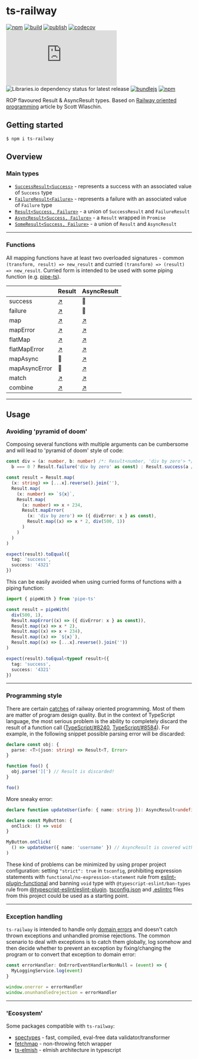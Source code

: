 # ts-railway

[![npm](https://img.shields.io/npm/v/ts-railway)](https://npm.im/ts-railway)
[![build](https://github.com/iyegoroff/ts-railway/workflows/build/badge.svg)](https://github.com/iyegoroff/ts-railway/actions/workflows/build.yml)
[![publish](https://github.com/iyegoroff/ts-railway/workflows/publish/badge.svg)](https://github.com/iyegoroff/ts-railway/actions/workflows/publish.yml)
[![codecov](https://codecov.io/gh/iyegoroff/ts-railway/branch/main/graph/badge.svg?t=1520230083925)](https://codecov.io/gh/iyegoroff/ts-railway)
[![Type Coverage](https://img.shields.io/badge/dynamic/json.svg?label=type-coverage&prefix=%E2%89%A5&suffix=%&query=$.typeCoverage.atLeast&uri=https%3A%2F%2Fraw.githubusercontent.com%2Fiyegoroff%2Fts-railway%2Fmain%2Fpackage.json)](https://github.com/plantain-00/type-coverage)
![Libraries.io dependency status for latest release](https://img.shields.io/librariesio/release/npm/ts-railway)
[![bundlejs](https://deno.bundlejs.com/?q=ts-railway@6.1.1,ts-railway@6.1.1&treeshake=[*],[{+default+}]&badge=)](https://bundlejs.com/?q=ts-railway)
[![npm](https://img.shields.io/npm/l/ts-railway.svg?t=1495378566925)](https://www.npmjs.com/package/ts-railway)

ROP flavoured Result & AsyncResult types. Based on [Railway oriented programming](https://fsharpforfunandprofit.com/posts/recipe-part2/) article by Scott Wlaschin.

## Getting started

`$ npm i ts-railway`

## Overview

### Main types

- [`SuccessResult<Success>`](./src/types.ts#L1) - represents a success with an associated value of `Success` type
- [`FailureResult<Failure>`](./src/types.ts#L6) - represents a failure with an associated value of `Failure` type
- [`Result<Success, Failure>`](./src/types.ts#L12) - a union of `SuccessResult` and `FailureResult`
- [`AsyncResult<Success, Failure>`](./src/types.ts#L20) - a `Result` wrapped in `Promise`
- [`SomeResult<Success, Failure>`](./src/types.ts#L22) - a union of `Result` and `AsyncResult`

---

### Functions

All mapping functions have at least two overloaded signatures - common `(transform, result) => new_result` and curried `(transform) => (result) => new_result`. Curried form is intended to be used with some piping function (e.g. [pipe-ts](https://npm.im/pipe-ts)).

|               | Result                                   | AsyncResult                                          |
| ------------- | ---------------------------------------- | ---------------------------------------------------- |
| success       | [↗️](./mds/result.md#resultsuccess)      | 🚫                                                   |
| failure       | [↗️](./mds/result.md#resultfailure)      | 🚫                                                   |
| map           | [↗️](./mds/result.md#resultmap)          | [↗️](./mds/async-result.md#asyncresultmap)           |
| mapError      | [↗️](./mds/result.md#resultmaperror)     | [↗️](./mds/async-result.md#asyncresultmaperror)      |
| flatMap       | [↗️](./mds/result.md#resultflatmap)      | [↗️](./mds/async-result.md#asyncresultflatmap)       |
| flatMapError  | [↗️](./mds/result.md#resultflatmaperror) | [↗️](./mds/async-result.md#asyncresultflatmaperror)  |
| mapAsync      | 🚫                                       | [↗️](./mds/async-result.md#asyncresultmapasync)      |
| mapAsyncError | 🚫                                       | [↗️](./mds/async-result.md#asyncresultmapasyncerror) |
| match         | [↗️](./mds/result.md#resultmatch)        | [↗️](./mds/async-result.md#asyncresultmatch)         |
| combine       | [↗️](./mds/result.md#resultcombine)      | [↗️](./mds/async-result.md#asyncresultcombine)       |

---

## Usage

### Avoiding 'pyramid of doom'

Composing several functions with multiple arguments can be cumbersome and will lead to 'pyramid of doom' style of code:

```typescript
const div = (a: number, b: number) /*: Result<number, 'div by zero'> */ =>
  b === 0 ? Result.failure('div by zero' as const) : Result.success(a / b)

const result = Result.map(
  (x: string) => [...x].reverse().join(''),
  Result.map(
    (x: number) => `${x}`,
    Result.map(
      (x: number) => x + 234,
      Result.mapError(
        (x: 'div by zero') => ({ divError: x } as const),
        Result.map((x) => x * 2, div(500, 1))
      )
    )
  )
)

expect(result).toEqual({
  tag: 'success',
  success: '4321'
})
```

This can be easily avoided when using curried forms of functions with a piping function:

```typescript
import { pipeWith } from 'pipe-ts'

const result = pipeWith(
  div(500, 1),
  Result.mapError((x) => ({ divError: x } as const)),
  Result.map((x) => x * 2),
  Result.map((x) => x + 234),
  Result.map((x) => `${x}`),
  Result.map((x) => [...x].reverse().join(''))
)

expect(result).toEqual<typeof result>({
  tag: 'success',
  success: '4321'
})
```

---

### Programming style

There are certain [catches](https://fsharpforfunandprofit.com/posts/against-railway-oriented-programming/) of railway
oriented programming. Most of them are matter of program design quality. But in the context of TypeScript language,
the most serious problem is the ability to completely discard the result of a function call ([TypeScript/#8240](https://github.com/microsoft/TypeScript/issues/8240), [TypeScript/#8584](https://github.com/microsoft/TypeScript/issues/8584)). For example, in the following
snippet possible parsing error will be discarded:

```typescript
declare const obj: {
  parse: <T>(json: string) => Result<T, Error>
}

function foo() {
  obj.parse('][') // Result is discarded!
}

foo()
```

More sneaky error:

```typescript
declare function updateUser(info: { name: string }): AsyncResult<undefined, Error>

declare const MyButton: {
  onClick: () => void
}

MyButton.onClick(
  () => updateUser({ name: 'username' }) // AsyncResult is covered with void and discarded!
)
```

These kind of problems can be minimized by using proper project configuration: setting `"strict": true` in `tsconfig`,
prohibiting expression statements with `functional/no-expression-statement` rule from [eslint-plugin-functional](https://npm.im/eslint-plugin-functional) and banning `void` type with `@typescript-eslint/ban-types` rule
from [@typescript-eslint/eslint-plugin](https://npm.im/@typescript-eslint/eslint-plugin). [tsconfig.json](./tsconfig.json) and [.eslintrc](./.eslintrc) files from this project could be used as a starting point.

---

### Exception handling

`ts-railway` is intended to handle only [domain errors](https://fsharpforfunandprofit.com/posts/against-railway-oriented-programming/#when-should-you-use-result) and doesn't catch thrown exceptions and unhandled promise rejections. The common scenario to deal
with exceptions is to catch them globally, log somehow and then decide whether to prevent an exception by fixing/changing the
program or to convert that exception to domain error:

```typescript
const errorHandler: OnErrorEventHandlerNonNull = (event) => {
  MyLoggingService.log(event)
}

window.onerror = errorHandler
window.onunhandledrejection = errorHandler
```

---

### 'Ecosystem'

Some packages compatible with `ts-railway`:

- [spectypes](https://github.com/iyegoroff/spectypes) - fast, compiled, eval-free data validator/transformer
- [fetchmap](https://github.com/iyegoroff/fetchmap) - non-throwing fetch wrapper
- [ts-elmish](https://github.com/iyegoroff/ts-elmish) - elmish architecture in typescript
